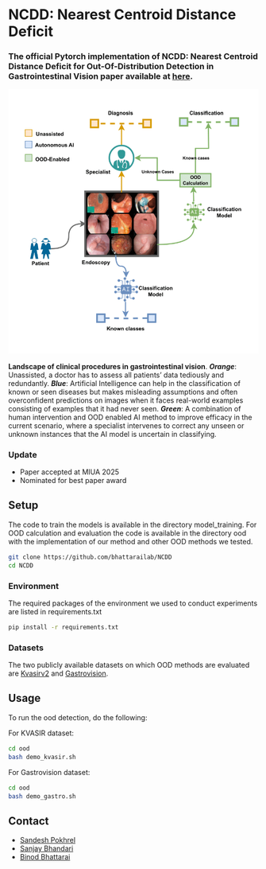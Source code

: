 # NCDD: Nearest Centroid Distance Deficit
### The official Pytorch implementation of NCDD: Nearest Centroid Distance Deficit for Out-Of-Distribution Detection in Gastrointestinal Vision paper available at [here](https://arxiv.org/abs/2412.01590).

![Clinical Overview](https://github.com/bhattarailab/NCDD/blob/main/intro.png)

**Landscape of clinical procedures in gastrointestinal vision**. **_Orange_**: Unassisted, a doctor has to assess all patients’ data tediously and redundantly. **_Blue_**: Artificial Intelligence can help in the classification of known or seen diseases but makes misleading assumptions and often overconfident predictions on images when it faces real-world examples consisting of examples that it had never seen. **_Green_**: A combination of human intervention and OOD enabled AI method to improve efficacy in the current scenario, where a specialist intervenes to correct any unseen or unknown instances that the AI model is uncertain in classifying.


### Update
- Paper accepted at MIUA 2025
- Nominated for best paper award

## Setup
The code to train the models is available in the directory model_training. For OOD calculation and evaluation the code is available in the directory ood with the implementation of our method and other OOD methods we tested.

```bash
git clone https://github.com/bhattarailab/NCDD
cd NCDD
```

### Environment
The required packages of the environment we used to conduct experiments are listed in requirements.txt
```bash
pip install -r requirements.txt
```

### Datasets
The two publicly available datasets on which OOD methods are evaluated are [Kvasirv2](https://datasets.simula.no/kvasir/) and [Gastrovision](https://github.com/DebeshJha/GastroVision).


## Usage
To run the ood detection, do the following:

For KVASIR dataset:
```bash
cd ood
bash demo_kvasir.sh
```
For Gastrovision dataset:
```bash
cd ood
bash demo_gastro.sh
```
## Contact
- [Sandesh Pokhrel](mailto:sandesh.pokhrel@naamii.org.np)
- [Sanjay Bhandari](mailto:sanjay.bhandari@naamii.org.np)
- [Binod Bhattarai](mailto:binod.bhattarai@abdn.ac.uk)
